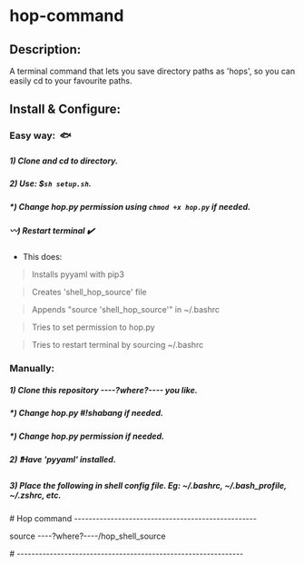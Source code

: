 # hop-command
## Description:
A terminal command that lets you save directory paths as 'hops',
so you can easily cd to your favourite paths.

## Install & Configure:
### Easy way:  :fish:
##### 1) Clone and cd to directory.
##### 2) Use: $**`sh setup.sh`**.
##### *) Change hop.py permission using **`chmod +x hop.py`** if needed.
##### :wavy_dash:) Restart terminal :heavy_check_mark:
- This does:

> Installs pyyaml with pip3

> Creates 'shell_hop_source' file

> Appends "source 'shell_hop_source'" in ~/.bashrc

> Tries to set permission to hop.py

> Tries to restart terminal by sourcing ~/.bashrc


### Manually:
##### 1) Clone this repository ----?where?---- you like.
##### *) Change hop.py #!shabang if needed.
##### *) Change hop.py permission if needed.
##### 2) :exclamation:Have 'pyyaml' installed.
##### 3) Place the following in shell config file.  Eg: ~/.bashrc, ~/.bash_profile, ~/.zshrc, etc.
\# Hop command --------------------------------------------------

source ----?where?----/hop_shell_source

\# --------------------------------------------------------------



